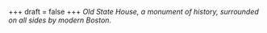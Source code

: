
+++
draft = false
+++
_Old State House, a monument of history, surrounded on all sides by modern Boston._
